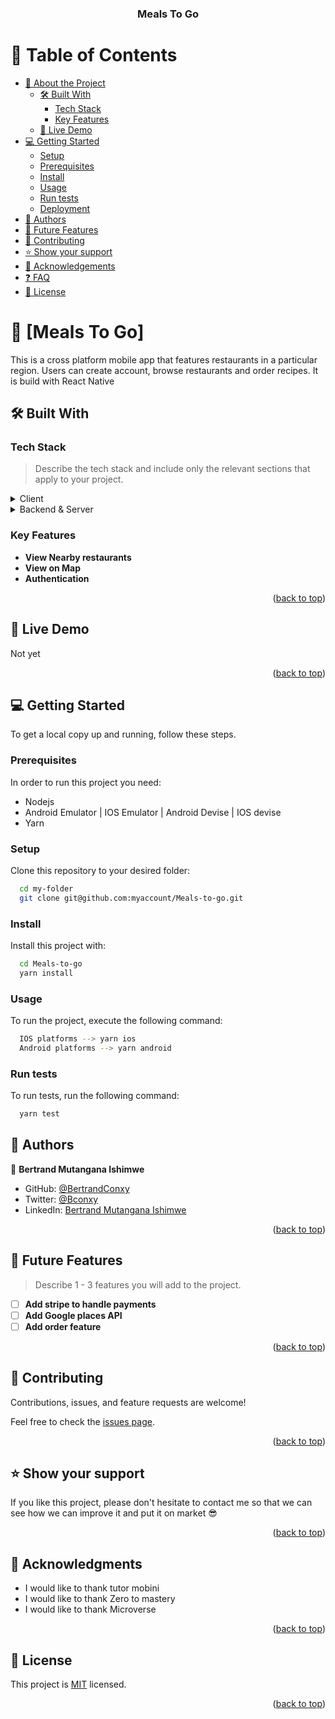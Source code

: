 <a name="readme-top"></a>

<div align="center">

  <h3><b>Meals To Go</b></h3>

</div>

<!-- TABLE OF CONTENTS -->

# 📗 Table of Contents

- [📖 About the Project](#about-project)
  - [🛠 Built With](#built-with)
    - [Tech Stack](#tech-stack)
    - [Key Features](#key-features)
  - [🚀 Live Demo](#live-demo)
- [💻 Getting Started](#getting-started)
  - [Setup](#setup)
  - [Prerequisites](#prerequisites)
  - [Install](#install)
  - [Usage](#usage)
  - [Run tests](#run-tests)
  - [Deployment](#triangular_flag_on_post-deployment)
- [👥 Authors](#authors)
- [🔭 Future Features](#future-features)
- [🤝 Contributing](#contributing)
- [⭐️ Show your support](#support)
- [🙏 Acknowledgements](#acknowledgements)
- [❓ FAQ](#faq)
- [📝 License](#license)

<!-- PROJECT DESCRIPTION -->

# 📖 [Meals To Go] <a name="about-project"></a>

This is a cross platform mobile app that features restaurants in a particular region. Users can create account, browse restaurants and order recipes. It is build with React Native

## 🛠 Built With <a name="built-with"></a>

### Tech Stack <a name="tech-stack"></a>

> Describe the tech stack and include only the relevant sections that apply to your project.

<details>
  <summary>Client</summary>
  <ul>
    <li><a href="https://reactjs.org/">React.js</a></li>
     <li><a href="https://reactnative.dev/">React Native</a></li>
  </ul>
</details>

<details>
  <summary> Backend & Server</summary>
  <ul>
    <li><a href="https://console.firebase.google.com/">Firebase</a></li>
  </ul>
</details>

<!-- Features -->

### Key Features <a name="key-features"></a>

- **View Nearby restaurants**
- **View on Map**
- **Authentication**

<p align="right">(<a href="#readme-top">back to top</a>)</p>

<!-- LIVE DEMO -->

## 🚀 Live Demo <a name="live-demo"></a>

Not yet

<p align="right">(<a href="#readme-top">back to top</a>)</p>

<!-- GETTING STARTED -->

## 💻 Getting Started <a name="getting-started"></a>

To get a local copy up and running, follow these steps.

### Prerequisites

In order to run this project you need:
 - Nodejs
 - Android Emulator | IOS Emulator | Android Devise | IOS devise
 - Yarn

### Setup

Clone this repository to your desired folder:

```sh
  cd my-folder
  git clone git@github.com:myaccount/Meals-to-go.git
```

### Install

Install this project with:

```sh
  cd Meals-to-go
  yarn install
```


### Usage

To run the project, execute the following command:

```sh
  IOS platforms --> yarn ios
  Android platforms --> yarn android
```


### Run tests

To run tests, run the following command:

```sh
  yarn test
```

<!-- AUTHORS -->

## 👥 Authors <a name="authors"></a>


👤 **Bertrand Mutangana Ishimwe**

- GitHub: [@BertrandConxy](https://github.com/BertrandConxy)
- Twitter: [@Bconxy](https://twitter.com/BertrandMutanga)
- LinkedIn: [Bertrand Mutangana Ishimwe](https://www.linkedin.com/in/bertrandmutangana)

<p align="right">(<a href="#readme-top">back to top</a>)</p>

<!-- FUTURE FEATURES -->

## 🔭 Future Features <a name="future-features"></a>

> Describe 1 - 3 features you will add to the project.

- [ ] **Add stripe to handle payments**
- [ ] **Add Google places API**
- [ ] **Add order feature**

<p align="right">(<a href="#readme-top">back to top</a>)</p>

<!-- CONTRIBUTING -->

## 🤝 Contributing <a name="contributing"></a>

Contributions, issues, and feature requests are welcome!

Feel free to check the [issues page](https://github.com/BertrandConxy/Meals-to-go/issues/).

<p align="right">(<a href="#readme-top">back to top</a>)</p>

<!-- SUPPORT -->

## ⭐️ Show your support <a name="support"></a>

If you like this project, please don't hesitate to contact me so that we can see how we can improve it and put it on market 😎

<p align="right">(<a href="#readme-top">back to top</a>)</p>

<!-- ACKNOWLEDGEMENTS -->

## 🙏 Acknowledgments <a name="acknowledgements"></a>

- I would like to thank tutor mobini
- I would like to thank Zero to mastery
- I would like to thank Microverse


<p align="right">(<a href="#readme-top">back to top</a>)</p>


<!-- LICENSE -->

## 📝 License <a name="license"></a>

This project is [MIT](./LICENSE) licensed.

<p align="right">(<a href="#readme-top">back to top</a>)</p>
